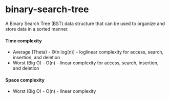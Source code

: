 # binary-search-tree
A Binary Search Tree (BST) data structure that can be used to organize and store data in a sorted manner.

#### Time complexity

- Average (Theta) - Θ(n log(n)) - loglinear complexity for access, search, insertion, and deletion
- Worst (Big O) - O(n) - linear complexity for access, search, insertion, and deletion

#### Space complexity

- Worst (Big O) - O(n) - linear complexity
